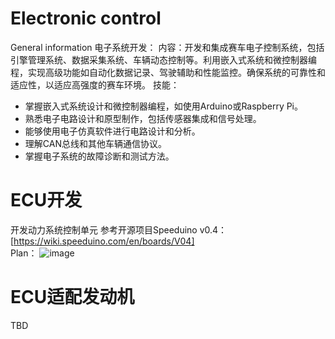 # Electronic control
General information 电子系统开发：
内容：开发和集成赛车电子控制系统，包括引擎管理系统、数据采集系统、车辆动态控制等。利用嵌入式系统和微控制器编程，实现高级功能如自动化数据记录、驾驶辅助和性能监控。确保系统的可靠性和适应性，以适应高强度的赛车环境。
	技能：
- 掌握嵌入式系统设计和微控制器编程，如使用Arduino或Raspberry Pi。
- 熟悉电子电路设计和原型制作，包括传感器集成和信号处理。
- 能够使用电子仿真软件进行电路设计和分析。
- 理解CAN总线和其他车辆通信协议。
- 掌握电子系统的故障诊断和测试方法。

# ECU开发
开发动力系统控制单元
参考开源项目Speeduino v0.4：[https://wiki.speeduino.com/en/boards/V04]  
Plan：
![image](https://github.com/hycarbon-b/GTI_FORMULA_STUDENT/assets/63985695/e6f528cd-a016-4417-9ec3-57e840f80f12)



# ECU适配发动机
TBD

